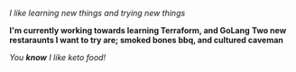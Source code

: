 *I like learning new things*
_and trying new things_

**I'm currently working towards learning Terraform, and GoLang**
__Two new restaraunts I want to try are; smoked bones bbq, and cultured caveman__

_You **know** I like keto food!_
